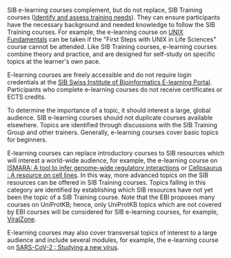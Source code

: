 SIB e-learning courses complement, but do not replace, SIB Training courses ([Identify and assess training needs](../../topics/training_needs.md)). They can ensure participants have the necessary background and needed knowledge to follow the SIB Training courses. For example, the e-learning course on [UNIX Fundamentals](https://www.sib.swiss/training/e-learning) can be taken if the "First Steps with UNIX in Life Sciences" course cannot be attended. Like SIB Training courses, e-learning courses combine theory and practice, and are designed for self-study on specific topics at the learner's own pace.

E-learning courses are freely accessible and do not require login credentials at the [SIB Swiss Institute of Bioinformatics E-learning Portal](https://edu.sib.swiss/). Participants who complete e-learning courses do not receive certificates or ECTS credits.

To determine the importance of a topic, it should interest a large, global audience. SIB e-learning courses should not duplicate courses available elsewhere. Topics are identified through discussions with the SIB Training Group and other trainers. Generally, e-learning courses cover basic topics for beginners.

E-learning courses can replace introductory courses to SIB resources which will interest a world-wide audience, for example, the e-learning course on [ISMARA: A tool to infer genome-wide regulatory interactions](https://www.sib.swiss/training/course/2022_ISMARA) or [Cellosaurus : A resource on cell lines](https://www.sib.swiss/training/course/2022_CLLRS). In this way, more advanced topics on the SIB resources can be offered in SIB Training courses. Topics falling in this category are identified by establishing which SIB resources have not yet been the topic of a SIB Training course. Note that the EBI proposes many courses on UniProtKB; hence, only UniProtKB topics which are not covered by EBI courses will be considered for SIB e-learning courses, for example, [ViralZone](https://www.sib.swiss/training/course/2023_VRLZN).  

E-learning courses may also cover transversal topics of interest to a large audience and include several modules, for example, the e-learning course on [SARS-CoV-2 : Studying a new virus](https://www.sib.swiss/training/course/2021_SCOV2).
